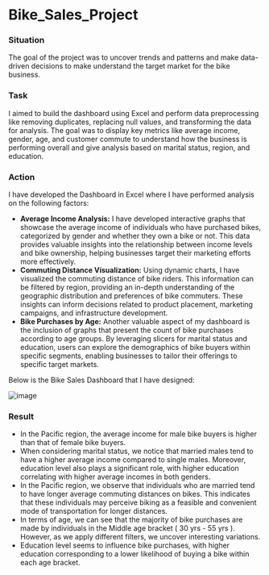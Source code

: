 # Bike_Sales_Project

### Situation

The goal of the project was to uncover trends and patterns and make data-driven decisions to make understand the target market for the bike business.

### Task

I aimed to build the dashboard using Excel and perform data preprocessing like removing duplicates, replacing null values, and transforming the data for analysis. The goal was to display key metrics like average income, gender, age, and customer commute to understand how the business is performing overall and give analysis based on marital status, region, and education.

### Action

I have developed the Dashboard in Excel where I have performed analysis on the following factors:

- **Average Income Analysis:** I have developed interactive graphs that showcase the average income of individuals who have purchased bikes, categorized by gender and whether they own a bike or not. This data provides valuable insights into the relationship between income levels and bike ownership, helping businesses target their marketing efforts more effectively.
- **Commuting Distance Visualization:** Using dynamic charts, I have visualized the commuting distance of bike riders. This information can be filtered by region, providing an in-depth understanding of the geographic distribution and preferences of bike commuters. These insights can inform decisions related to product placement, marketing campaigns, and infrastructure development.
- **Bike Purchases by Age:** Another valuable aspect of my dashboard is the inclusion of graphs that present the count of bike purchases according to age groups. By leveraging slicers for marital status and education, users can explore the demographics of bike buyers within specific segments, enabling businesses to tailor their offerings to specific target markets.

Below is the Bike Sales Dashboard that I have designed:

![image](https://github.com/akeni1999/Bike_Sales_Project/assets/66996868/829584c3-dcc5-43de-ba27-94a3dbb84398)


### Result

- In the Pacific region, the average income for male bike buyers is higher than that of female bike buyers.
- When considering marital status, we notice that married males tend to have a higher average income compared to single males. Moreover, education level also plays a significant role, with higher education correlating with higher average incomes in both genders.
- In the Pacific region, we observe that individuals who are married tend to have longer average commuting distances on bikes. This indicates that these individuals may perceive biking as a feasible and convenient mode of transportation for longer distances.
- In terms of age, we can see that the majority of bike purchases are made by individuals in the Middle age bracket ( 30 yrs - 55 yrs ). However, as we apply different filters, we uncover interesting variations.
- Education level seems to influence bike purchases, with higher education corresponding to a lower likelihood of buying a bike within each age bracket.
